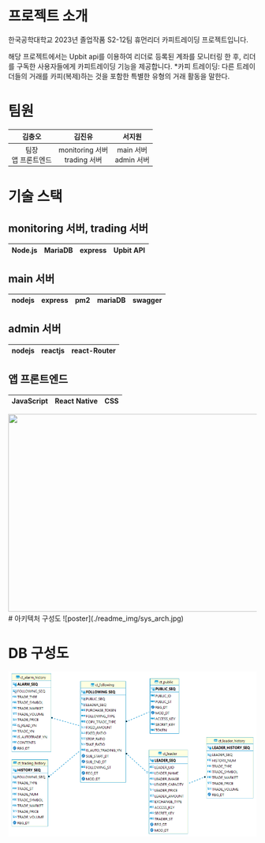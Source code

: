 # 프로젝트 소개
한국공학대학교 2023년 졸업작품 S2-12팀 휴먼리더 카피트레이딩 프로젝트입니다.

해당 프로젝트에서는 Upbit api를 이용하여 리더로 등록된 계좌를 모니터링 한 후, 리더를 구독한 사용자들에게 카피트레이딩 기능을 제공합니다.
*카피 트레이딩: 다른 트레이더들의 거래를 카피(복제)하는 것을 포함한 특별한 유형의 거래 활동을 말한다. 


# 팀원
|김충오|김진유|서지원|
|:---:|:---:|:---:|
|팀장<br>앱 프론트엔드|monitoring 서버<br>trading 서버|main 서버<br>admin 서버|

# 기술 스택
## monitoring 서버, trading 서버
|Node.js|MariaDB|express|Upbit API|
|---|---|---|---|
## main 서버
|nodejs|express|pm2|mariaDB|swagger|
|---|---|---|---|---|
## admin 서버
|nodejs|reactjs|react-Router| 
|---|---|---|
## 앱 프론트엔드
|JavaScript|React Native|CSS|
|---|---|---|
<img src="https://raw.githubusercontent.com/queryholic/captures/master/lombok-install-eclipse/_1.png](https://i.namu.wiki/i/yPim-9KS42DqusQ4h_1DqMJV_QYSFFvlVOM-Glf0U3IXOeSVL7WEQB3By3KI_1GRx52q6A2ApVZWWd7iXGQdynp4KlFwAp8FU8Pz9znaZ034KmT48HXCbxG0QQV4WmqWcw2ttcCTXzDZ_A6hD6OpoQ.svg)https://i.namu.wiki/i/yPim-9KS42DqusQ4h_1DqMJV_QYSFFvlVOM-Glf0U3IXOeSVL7WEQB3By3KI_1GRx52q6A2ApVZWWd7iXGQdynp4KlFwAp8FU8Pz9znaZ034KmT48HXCbxG0QQV4WmqWcw2ttcCTXzDZ_A6hD6OpoQ.svg" width="650" height="400" />
# 아키텍처 구성도
![poster](./readme_img/sys_arch.jpg)

# DB 구성도
![poster](./readme_img/db.png)


